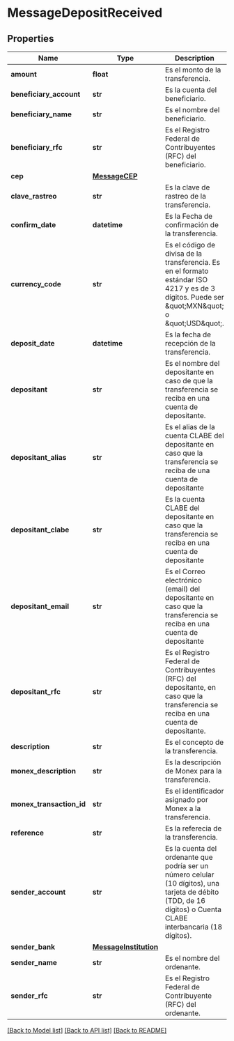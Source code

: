 # MessageDepositReceived

## Properties
Name | Type | Description | Notes
------------ | ------------- | ------------- | -------------
**amount** | **float** | Es el monto de la transferencia. | [optional] 
**beneficiary_account** | **str** | Es la cuenta del beneficiario. | [optional] 
**beneficiary_name** | **str** | Es el nombre del beneficiario. | [optional] 
**beneficiary_rfc** | **str** | Es el Registro Federal de Contribuyentes (RFC) del beneficiario. | [optional] 
**cep** | [**MessageCEP**](MessageCEP.md) |  | [optional] 
**clave_rastreo** | **str** | Es la clave de rastreo de la transferencia. | [optional] 
**confirm_date** | **datetime** | Es la Fecha de confirmación de la transferencia. | [optional] 
**currency_code** | **str** | Es el código de divisa de la transferencia. Es en el formato estándar ISO 4217 y es de 3 dígitos. Puede ser \&quot;MXN\&quot; o \&quot;USD\&quot;. | [optional] 
**deposit_date** | **datetime** | Es la fecha de recepción de la transferencia. | [optional] 
**depositant** | **str** | Es el nombre del depositante en caso de que la transferencia se reciba en una cuenta de depositante. | [optional] 
**depositant_alias** | **str** | Es el alias de la cuenta CLABE del depositante en caso que la transferencia se reciba de una cuenta de depositante | [optional] 
**depositant_clabe** | **str** | Es la cuenta CLABE del depositante en caso que la transferencia se reciba en una cuenta de depositante | [optional] 
**depositant_email** | **str** | Es el Correo electrónico (email) del depositante en caso que la transferencia se reciba en una cuenta de depositante | [optional] 
**depositant_rfc** | **str** | Es el Registro Federal de Contribuyentes (RFC) del depositante, en caso que la transferencia se reciba en una cuenta de depositante. | [optional] 
**description** | **str** | Es el concepto de la transferencia. | [optional] 
**monex_description** | **str** | Es la descripción de Monex para la transferencia. | [optional] 
**monex_transaction_id** | **str** | Es el identificador asignado por Monex a la transferencia. | [optional] 
**reference** | **str** | Es la referecia de la transferencia. | [optional] 
**sender_account** | **str** | Es la cuenta del ordenante que podría ser un número celular (10 dígitos), una tarjeta de débito (TDD, de 16 dígitos) o Cuenta CLABE interbancaria (18 dígitos). | [optional] 
**sender_bank** | [**MessageInstitution**](MessageInstitution.md) |  | [optional] 
**sender_name** | **str** | Es el nombre del ordenante. | [optional] 
**sender_rfc** | **str** | Es el Registro Federal de Contribuyente (RFC) del ordenante. | [optional] 

[[Back to Model list]](../README.md#documentation-for-models) [[Back to API list]](../README.md#documentation-for-api-endpoints) [[Back to README]](../README.md)

